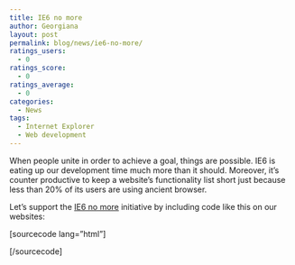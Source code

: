 ```yaml
---
title: IE6 no more
author: Georgiana
layout: post
permalink: blog/news/ie6-no-more/
ratings_users:
  - 0
ratings_score:
  - 0
ratings_average:
  - 0
categories:
  - News
tags:
  - Internet Explorer
  - Web development
---
```

When people unite in order to achieve a goal, things are possible. IE6 is eating up our development time much more than it should. Moreover, it&#8217;s counter productive to keep a website&#8217;s functionality list short just because less than 20% of its users are using ancient browser.

Let&#8217;s support the [IE6 no more][1] initiative by including code like this on our websites:

[sourcecode lang=&#8221;html&#8221;]

<!--[if lt IE 7]> 
<div style='border: 1px solid #F7941D; background: #FEEFDA; text-align: center; clear: both; height: 75px; position: relative;'>   
<div style='position: absolute; right: 3px; top: 3px; font-family: courier new; font-weight: bold;'><a href='#' onclick='javascript:this.parentNode.parentNode.style.display="none"; return false;'><img src='http://i2.wp.com/www.ie6nomore.com/files/theme/ie6nomore-cornerx.jpg?w=700' style='border: none;' alt='Close this notice' data-recalc-dims="1"/></a></div>

   
<div style='width: 640px; margin: 0 auto; text-align: left; padding: 0; overflow: hidden; color: black;'>     
<div style='width: 75px; float: left;'><img src='http://i2.wp.com/www.ie6nomore.com/files/theme/ie6nomore-warning.jpg?w=700' alt='Warning!' data-recalc-dims="1"/></div>

     
<div style='width: 275px; float: left; font-family: Arial, sans-serif;'>       
<div style='font-size: 14px; font-weight: bold; margin-top: 12px;'>You are using an outdated browser</div>

       
<div style='font-size: 12px; margin-top: 6px; line-height: 12px;'>For a better experience using this site, please upgrade to a modern web browser.</div>

      </div>

     
<div style='width: 75px; float: left;'><a href='http://www.firefox.com' target='_blank'><img src='http://i0.wp.com/www.ie6nomore.com/files/theme/ie6nomore-firefox.jpg?w=700' style='border: none;' alt='Get Firefox 3.5' data-recalc-dims="1"/></a></div>

     
<div style='width: 75px; float: left;'><a href='http://www.browserforthebetter.com/download.html' target='_blank'><img src='http://i2.wp.com/www.ie6nomore.com/files/theme/ie6nomore-ie8.jpg?w=700' style='border: none;' alt='Get Internet Explorer 8' data-recalc-dims="1"/></a></div>

     
<div style='width: 73px; float: left;'><a href='http://www.apple.com/safari/download/' target='_blank'><img src='http://i0.wp.com/www.ie6nomore.com/files/theme/ie6nomore-safari.jpg?w=700' style='border: none;' alt='Get Safari 4' data-recalc-dims="1"/></a></div>

     
<div style='float: left;'><a href='http://www.google.com/chrome' target='_blank'><img src='http://i0.wp.com/www.ie6nomore.com/files/theme/ie6nomore-chrome.jpg?w=700' style='border: none;' alt='Get Google Chrome' data-recalc-dims="1"/></a></div>

    </div>

  </div>

  <![endif]-->

[/sourcecode]

 [1]: http://www.ie6nomore.com/
